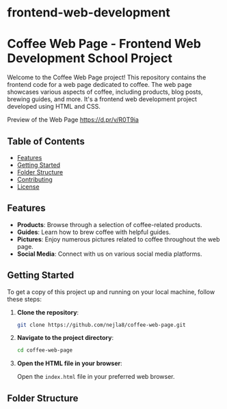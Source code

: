 # frontend-web-development

# Coffee Web Page - Frontend Web Development School Project

Welcome to the Coffee Web Page project! This repository contains the frontend code for a web page dedicated to coffee. The web page showcases various aspects of coffee, including products, blog posts, brewing guides, and more. It's a frontend web development project developed using HTML and CSS.

Preview of the Web Page https://d.pr/v/R0T9ia

## Table of Contents

- [Features](#features)
- [Getting Started](#getting-started)
- [Folder Structure](#folder-structure)
- [Contributing](#contributing)
- [License](#license)

## Features

- **Products**: Browse through a selection of coffee-related products.
- **Guides**: Learn how to brew coffee with helpful guides.
- **Pictures**: Enjoy numerous pictures related to coffee throughout the web page.
- **Social Media**: Connect with us on various social media platforms.

## Getting Started

To get a copy of this project up and running on your local machine, follow these steps:

1. **Clone the repository**:

    ```bash
    git clone https://github.com/nejla8/coffee-web-page.git
    ```

2. **Navigate to the project directory**:

    ```bash
    cd coffee-web-page
    ```

3. **Open the HTML file in your browser**:

    Open the `index.html` file in your preferred web browser.

## Folder Structure

